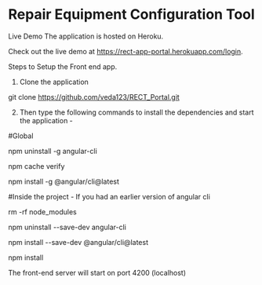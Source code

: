 # Repair Equipment Configuration Tool

Live Demo
The application is hosted on Heroku. 

Check out the live demo at https://rect-app-portal.herokuapp.com/login.

Steps to Setup the Front end app.

1) Clone the application

git clone https://github.com/veda123/RECT_Portal.git

2) Then type the following commands to install the dependencies and start the application -

#Global

npm uninstall -g angular-cli

npm cache verify

npm install -g @angular/cli@latest

#Inside the project - If you had an earlier version of angular cli

rm -rf node_modules

npm uninstall --save-dev angular-cli

npm install --save-dev @angular/cli@latest

npm install

The front-end server will start on port 4200 (localhost)
